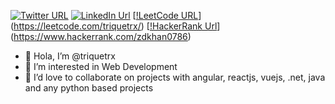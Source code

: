 [![Twitter URL](https://img.shields.io/badge/Twitter-1DA1F2?style=for-the-badge&logo=twitter&logoColor=white)](https://twitter.com/triquetrx) [![LinkedIn Url](https://img.shields.io/badge/LinkedIn-0077B5?style=for-the-badge&logo=linkedin&logoColor=white)](https://www.linkedin.com/in/zikhere) [[!LeetCode URL](https://img.shields.io/badge/-LeetCode-FFA116?style=for-the-badge&logo=LeetCode&logoColor=black)](https://leetcode.com/triquetrx/) [[!HackerRank Url](https://img.shields.io/badge/-Hackerrank-2EC866?style=for-the-badge&logo=HackerRank&logoColor=white)](https://www.hackerrank.com/zdkhan0786)
- 👋 Hola, I’m @triquetrx
- 👀 I’m interested in Web Development
- 💞️ I’d love to collaborate on projects with angular, reactjs, vuejs, .net, java and any python based projects 

